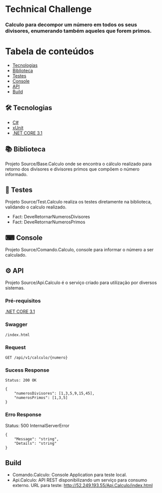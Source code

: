 # Technical Challenge

### Calculo para decompor um número em todos os seus divisores, enumerando também aqueles que forem primos.

Tabela de conteúdos
=================
<!--ts-->
   * [Tecnologias](#-tecnologias)
   * [Biblioteca](#-biblioteca)
   * [Testes](#-testes)
   * [Console](#-console)
   * [API](#-api)
   * [Build](#build)
<!--te-->

## 🛠 Tecnologias
- [C#](https://docs.microsoft.com/pt-br/dotnet/csharp/)
- [xUnit](https://xunit.net/)
- [.NET CORE 3.1](https://dotnet.microsoft.com/download/dotnet/3.1)

## 📚 Biblioteca
Projeto Source/Base.Calculo onde se encontra o cálculo realizado para retorno dos divisores e divisores primos que compõem o número informado.

## 🧪 Testes
Projeto Source/Test.Calculo realiza os testes diretamente na biblioteca, validando o calculo realizado.
- Fact: DeveRetornarNumerosDivisores
- Fact: DeveRetornarNumerosPrimos

## ⌨ Console
Projeto Source/Comando.Calculo, console para informar o número a ser calculado.

## ⚙ API
Projeto Source/Api.Calculo é o serviço criado para utilização por diversos sistemas.

### Pré-requisitos
[.NET CORE 3.1](https://dotnet.microsoft.com/download/dotnet/3.1)

### Swagger

`/index.html`

### Request

`GET /api/v1/calculo/{numero}`

### Sucess Response

    Status: 200 OK
    
	{
		"numerosDivisores": [1,3,5,9,15,45],
		"numerosPrimos": [1,3,5]
	}
	
### Erro Response	

Status: 500 InternalServerError
    
	{
		"Message": "string",
		"Details": "string"
	}
	
## Build	
- Comando.Calculo: Console Application para teste local.
- Api.Calculo: API REST disponibilizando um serviço para consumo externo. URL para teste: http://52.249.193.55/Api.Calculo/index.html
